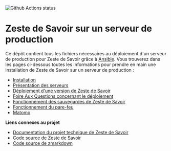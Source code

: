 ![Github Actions status](https://github.com/zestedesavoir/ansible-zestedesavoir/actions/workflows/ansible-playbook.yml/badge.svg)

# Zeste de Savoir sur un serveur de production

Ce dépôt contient tous les fichiers nécessaires au déploiement d'un serveur de production pour Zeste de Savoir grâce à [Ansible](https://docs.ansible.com/ansible/latest/index.html). Vous trouverez dans les pages ci-dessous toutes les informations pour prendre en main une installation de Zeste de Savoir sur un serveur de production :

- [Installation](docs/install.md)
- [Présentation des serveurs](docs/presentation.md)
- [Déploiement d'une version de Zeste de Savoir](docs/deployment.md)
- [Foire Aux Questions concernant le déploiement](docs/deployment-faq.md)
- [Fonctionnement des sauvegardes de Zeste de Savoir](docs/backup.md)
- [Fonctionnement du pare-feu](docs/firewall.md)
- [Matomo](docs/matomo.md)

**Liens connexes au projet**

- [Documentation du projet technique de Zeste de Savoir](https://docs.zestedesavoir.com)
- [Code source de Zeste de Savoir](https://github.com/zestedesavoir/zds-site)
- [Code source de zmarkdown](https://github.com/zestedesavoir/zmarkdown)
